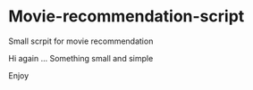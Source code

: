 # Movie-recommendation-script
Small scrpit for movie recommendation

Hi again ...
Something small and simple

Enjoy
